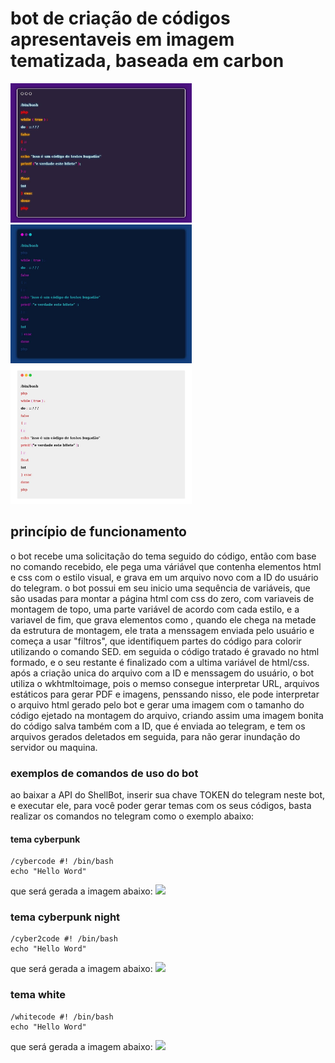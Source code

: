 # bot de criação de códigos apresentaveis em imagem tematizada, baseada em carbon
<p align="left">
  <img src="code1.png" width="290">
  <img src="code2.png" width="290">
  <img src="code3.png" width="290">
</p>

## princípio de funcionamento
o bot recebe uma solicitação do tema seguido do código, então com base no comando recebido, ele pega uma váriável que contenha elementos html e css com o estilo visual, e grava em um arquivo novo com a ID do usuário do telegram.
o bot possui em seu inicio uma sequência de variáveis, que são usadas para montar a página html com css do zero, com variaveis de montagem de topo, uma parte variável de acordo com cada estilo, e a variavel de fim, que grava elementos como </h3></div></html>,
quando ele chega na metade da estrutura de montagem, ele trata a menssagem enviada pelo usuário e começa a usar "filtros", que identifiquem partes do código para colorir utilizando o comando SED.
em seguida o código tratado é gravado no html formado, e o seu restante é finalizado com a ultima variável de html/css.
após a criação unica do arquivo com a ID e menssagem do usuário, o bot utiliza o wkhtmltoimage, pois o memso consegue interpretar URL, arquivos estáticos para gerar PDF e imagens, penssando nisso, ele pode interpretar o arquivo html gerado pelo bot e gerar uma imagem com o tamanho do código ejetado na montagem do arquivo, criando assim uma imagem bonita do código salva também com a 
ID, que é enviada ao telegram, e tem os arquivos gerados deletados em seguida, para não gerar inundação do servidor ou maquina.
### exemplos de comandos de uso do bot
ao baixar a API do ShellBot, inserir sua chave TOKEN do telegram neste bot, e executar ele, para você poder gerar temas com os seus códigos, basta realizar os comandos no telegram como o exemplo abaixo:
#### tema cyberpunk
```
/cybercode #! /bin/bash
echo "Hello Word"
```
que será gerada a imagem abaixo:
![](/cybercode.png)
### tema cyberpunk night
```
/cyber2code #! /bin/bash
echo "Hello Word"
```
que será gerada a imagem abaixo:
![](/cyber2code.png)
### tema white
```
/whitecode #! /bin/bash
echo "Hello Word"
```
que será gerada a imagem abaixo:
![](/whitecode.png)
